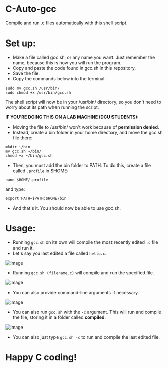 # C-Auto-gcc
Compile and run .c files automatically with this shell script.

# Set up:
- Make a file called gcc.sh, or any name you want. Just remember the name, because this is how you will run the program.
- Copy and paste the code found in gcc.sh in this repository.
- Save the file.
- Copy the commands below into the terminal:
```
sudo mv gcc.sh /usr/bin/
sudo chmod +x /usr/bin/gcc.sh
```

The shell script will now be in your /usr/bin/ directory, so you don't need to worry about its path when running the script.

**IF YOU'RE DOING THIS ON A LAB MACHINE (DCU STUDENTS):**
- Moving the file to /usr/bin/ won't work because of **permission denied**.
- Instead, create a bin folder in your home directory, and move the gcc.sh file there:
```
mkdir ~/bin
mv gcc.sh ~/bin/
chmod +x ~/bin/gcc.sh
```

- Then, you must add the bin folder to PATH. To do this, create a file called `.profile` in $HOME:
```
nano $HOME/.profile
```
and type:
```
export PATH=$PATH:$HOME/bin
```

- And that's it. You should now be able to use gcc.sh.

# Usage:
- Running `gcc.sh` on its own will compile the most recently edited `.c` file and run it.
- Let's say you last edited a file called `hello.c`.
  
![image](https://github.com/DanilaJeg/C-Auto-gcc/assets/42975212/70c8ffb7-6799-4021-834f-ec39d2eb103d)

- Running `gcc.sh (filename.c)` will compile and run the specified file.
  
![image](https://github.com/DanilaJeg/C-Auto-gcc/assets/42975212/19b55c7c-9c32-4d3d-827b-bedcc301081c)


- You can also provide command-line arguments if necessary.
  
![image](https://github.com/DanilaJeg/C-Auto-gcc/assets/42975212/0418a127-dc9b-4e77-a906-dcedaac4a905)


- You can also run `gcc.sh` with the `-c` argument. This will run and compile the file, storing it in a folder called **compiled**.
  
![image](https://github.com/DanilaJeg/C-Auto-gcc/assets/42975212/568d6248-1894-43cb-b214-35d3d0138012)

- You can also just type `gcc.sh -c` to run and compile the last edited file.

# Happy C coding!
